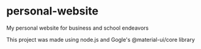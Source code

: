 # personal-website
My personal website for business and school endeavors

This project was made using node.js and Gogle's @material-ui/core library